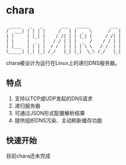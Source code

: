 # chara

```
 _____   _   _       ___   _____        ___  
/  ___| | | | |     /   | |  _  \      /   | 
| |     | |_| |    / /| | | |_| |     / /| | 
| |     |  _  |   / / | | |  _  /    / / | | 
| |___  | | | |  / /  | | | | \ \   / /  | | 
\_____| |_| |_| /_/   |_| |_|  \_\ /_/   |_| 
```

chara被设计为运行在Linux上的递归DNS服务器。

## 特点

1. 支持以TCP或UDP发起的DNS请求
2. 递归服务器
3. 可通过JSON形式配置解析结果
4. 提供组织DNS污染、主动刷新缓存功能

## 快速开始

目前chara还未完成